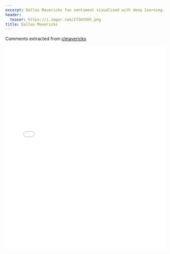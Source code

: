 ```yaml
---
excerpt: Dallas Mavericks fan sentiment visualized with deep learning.
header:
  teaser: https://i.imgur.com/IfZmYSHl.png
title: Dallas Mavericks
---
```


Comments extracted from [r/mavericks](https://reddit.com/r/mavericks)
<iframe id="igraph" scrolling="no" style="border:none;" seamless="seamless" src="/plots/NBA/DAL.html" height="640" width="100%"></iframe>